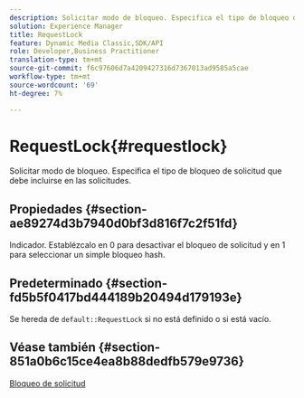 ```yaml
---
description: Solicitar modo de bloqueo. Especifica el tipo de bloqueo de solicitud que debe incluirse en las solicitudes.
solution: Experience Manager
title: RequestLock
feature: Dynamic Media Classic,SDK/API
role: Developer,Business Practitioner
translation-type: tm+mt
source-git-commit: f6c97606d7a4209427316d7367013ad9585a5cae
workflow-type: tm+mt
source-wordcount: '69'
ht-degree: 7%

---
```



# RequestLock{#requestlock}

Solicitar modo de bloqueo. Especifica el tipo de bloqueo de solicitud que debe incluirse en las solicitudes.

## Propiedades {#section-ae89274d3b7940d0bf3d816f7c2f51fd}

Indicador. Establézcalo en 0 para desactivar el bloqueo de solicitud y en 1 para seleccionar un simple bloqueo hash.

## Predeterminado {#section-fd5b5f0417bd444189b20494d179193e}

Se hereda de `default::RequestLock` si no está definido o si está vacío.

## Véase también {#section-851a0b6c15ce4ea8b88dedfb579e9736}

[Bloqueo de solicitud](../../../../../is-api/image-catalog/image-serving-api-ref/c-image-catalog-reference/c-attributes-reference/r-requestlock.md#reference-8bbe2f581be847d3b9fa123e8e5e94b0)
